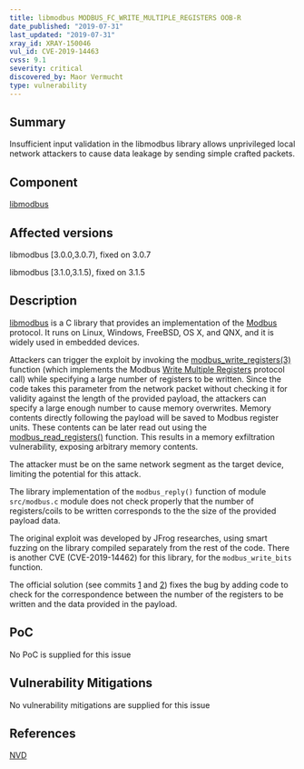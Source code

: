 ```yaml
---
title: libmodbus MODBUS_FC_WRITE_MULTIPLE_REGISTERS OOB-R
date_published: "2019-07-31"
last_updated: "2019-07-31"
xray_id: XRAY-150046
vul_id: CVE-2019-14463
cvss: 9.1
severity: critical
discovered_by: Maor Vermucht
type: vulnerability
---
```

## Summary
Insufficient input validation in the libmodbus library allows unprivileged local network attackers to cause data leakage by sending simple crafted packets.

## Component

[libmodbus](https://libmodbus.org/)

## Affected versions

libmodbus [3.0.0,3.0.7), fixed on 3.0.7

libmodbus [3.1.0,3.1.5), fixed on 3.1.5

## Description

[libmodbus](https://libmodbus.org/) is a C library that provides an implementation of the [Modbus](https://en.wikipedia.org/wiki/Modbus) protocol. It runs on Linux, Windows, FreeBSD, OS X, and QNX, and it is widely used in embedded devices.

Attackers can trigger the exploit by invoking the [modbus_write_registers(3)](https://libmodbus.org/docs/v3.1.6/modbus_write_registers.html) function (which implements the Modbus [Write Multiple Registers](https://www.modbustools.com/modbus.html#function16) protocol call) while specifying a large number of registers to be written. Since the code takes this parameter from the network packet without checking it for validity against the length of the provided payload, the attackers can specify a large enough number to cause memory overwrites. Memory contents directly following the payload will be saved to Modbus register units. These contents can be later read out using the [modbus_read_registers()](https://libmodbus.org/docs/v3.1.6/modbus_read_registers.html) function. This results in a memory exfiltration vulnerability, exposing arbitrary memory contents.

The attacker must be on the same network segment as the target device, limiting the potential for this attack.

The library implementation of the `modbus_reply()` function of  module `src/modbus.c` module does not check properly that the number of registers/coils to be written corresponds to the the size of the provided payload data.

The original exploit was developed by JFrog researches, using smart fuzzing on the library compiled separately from the rest of the code. There is another CVE (CVE-2019-14462) for this library, for the `modbus_write_bits` function.

The official solution (see commits [1](https://github.com/stephane/libmodbus/commit/5ccdf5ef79d742640355d1132fa9e2abc7fbaefc) and [2](https://github.com/stephane/libmodbus/commit/6f915d4215c06be3c719761423d9b5e8aa3cb820)) fixes the bug by adding code to check for the correspondence between the number of the registers to be written and the data provided in the payload.

## PoC

No PoC is supplied for this issue

## Vulnerability Mitigations

No vulnerability mitigations are supplied for this issue

## References

[NVD](https://nvd.nist.gov/vuln/detail/CVE-2019-14463)
